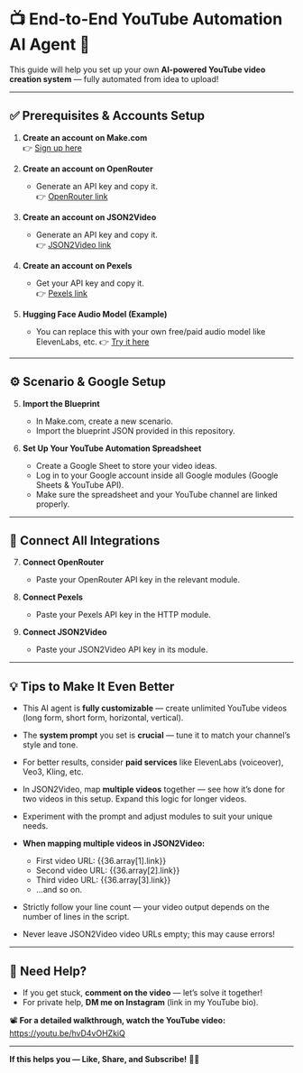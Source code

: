 # 📺 End-to-End YouTube Automation AI Agent 🚀

This guide will help you set up your own **AI-powered YouTube video creation system** — fully automated from idea to upload!

---

## ✅ Prerequisites & Accounts Setup

1. **Create an account on Make.com**  
   👉 [Sign up here](https://www.make.com/en/register?pc=anaamrasool)

2. **Create an account on OpenRouter**  
   - Generate an API key and copy it.  
   👉 [OpenRouter link](https://openrouter.ai/)

3. **Create an account on JSON2Video**  
   - Generate an API key and copy it.  
   👉 [JSON2Video link](https://json2video.com/)

4. **Create an account on Pexels**  
   - Get your API key and copy it.  
   👉 [Pexels link](https://www.pexels.com/)

5. **Hugging Face Audio Model (Example)**
   - You can replace this with your own free/paid audio model like ElevenLabs, etc.
   👉 [Try it here](https://fishaudio-openaudio-s1-mini.hf.space)

---

## ⚙️ Scenario & Google Setup

5. **Import the Blueprint**  
   - In Make.com, create a new scenario.  
   - Import the blueprint JSON provided in this repository.

6. **Set Up Your YouTube Automation Spreadsheet**  
   - Create a Google Sheet to store your video ideas.  
   - Log in to your Google account inside all Google modules (Google Sheets & YouTube API).  
   - Make sure the spreadsheet and your YouTube channel are linked properly.

---

## 🔗 Connect All Integrations

7. **Connect OpenRouter**  
   - Paste your OpenRouter API key in the relevant module.

8. **Connect Pexels**  
   - Paste your Pexels API key in the HTTP module.

9. **Connect JSON2Video**  
   - Paste your JSON2Video API key in its module.

---

## 💡 Tips to Make It Even Better

- This AI agent is **fully customizable** — create unlimited YouTube videos (long form, short form, horizontal, vertical).
- The **system prompt** you set is **crucial** — tune it to match your channel’s style and tone.
- For better results, consider **paid services** like ElevenLabs (voiceover), Veo3, Kling, etc.
- In JSON2Video, map **multiple videos** together — see how it’s done for two videos in this setup. Expand this logic for longer videos.
- Experiment with the prompt and adjust modules to suit your unique needs.

- **When mapping multiple videos in JSON2Video:**
   - First video URL: {{36.array[1].link}}
   - Second video URL: {{36.array[2].link}}
   - Third video URL: {{36.array[3].link}}
   - …and so on.

- Strictly follow your line count — your video output depends on the number of lines in the script.
- Never leave JSON2Video video URLs empty; this may cause errors!
  
---

## 💬 Need Help?

- If you get stuck, **comment on the video** — let’s solve it together!
- For private help, **DM me on Instagram** (link in my YouTube bio).

📽️ **For a detailed walkthrough, watch the YouTube video:** https://youtu.be/hvD4vOHZkiQ

---

**If this helps you — Like, Share, and Subscribe!** 💙✨
